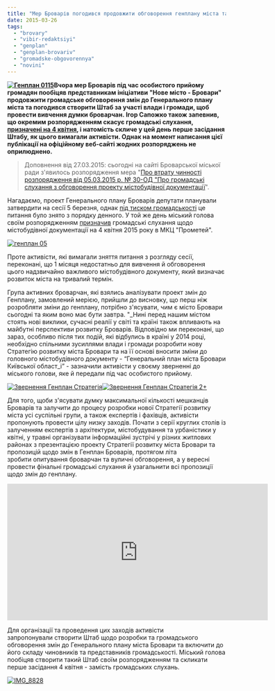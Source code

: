 ```yaml
---
title: "Мер Броварів погодився продовжити обговорення генплану міста та перенести громадські слухання (доповнено)"
date: 2015-03-26
tags: 
  - "brovary"
  - "vibir-redaktsiyi"
  - "genplan"
  - "genplan-brovariv"
  - "gromadske-obgovorennya"
  - "novini"
---
```


**[![Генплан 0115](https://mpz.brovary.org/wp-content/uploads/2014/06/Genplan-0115.jpg)](https://mpz.brovary.org/wp-content/uploads/2014/06/Genplan-0115.jpg)Вчора мер Броварів під час особистого прийому громадян пообіцяв представникам ініціативи "Нове місто - Бровари" продовжити громадське обговорення змін до Генерального плану міста та погодився створити Штаб за участі влади і громади, щоб провести вивчення думки броварчан. Ігор Сапожко також запевнив, що окремим розпорядженням скасує громадські слухання, [призначені на 4 квітня](https://mpz.brovary.org/noviy-genplan-brovariv-vineseno-na-gromadski-sluhannya-4-kvitnya-v-prometeyi/), і натомість скличе у цей день перше засідання Штабу, як цього вимагали активісти. Однак на момент написання цієї публікації на офіційному веб-сайті жодних розпоряджень не оприлюднено.**

> Доповнення від 27.03.2015: сьогодні на сайті Броварської міської ради з'явилось розпорядження мера "[Про втрату чинності розпорядження від 05.03.2015 р. № 30-ОД "Про громадські слухання з обговорення проекту містобудівної документації](http://brovary.kiev.ua/rozporyadzhennya-m%D1%96skogo-golovi-v%D1%96d-26032015-%E2%84%9646-od-pro-vtratu-chinnost%D1%96-rozporyadzhennya-v%D1%96d-050320)".

Нагадаємо, проект Генерального плану Броварів депутати планували затвердити на сесії 5 березня, однак [під тиском громадськості](https://mpz.brovary.org/genplan-dlya-brovarchan-gromada-mista-zmusila-sapozhka-znyati-punkt-z-sesiyi-ta-provesti-sluhannya/) це питання було знято з порядку денного. У той же день міський голова своїм розпорядженням [призначив](https://mpz.brovary.org/noviy-genplan-brovariv-vineseno-na-gromadski-sluhannya-4-kvitnya-v-prometeyi/) громадські слухання щодо містобудівної документації на 4 квітня 2015 року в МКЦ "Прометей".

[![генплан 05](https://mpz.brovary.org/wp-content/uploads/2015/03/genplan-05.jpg)](https://mpz.brovary.org/wp-content/uploads/2015/03/genplan-05.jpg)

Проте активісти, які вимагали зняття питання з розгляду сесії, переконані, що 1 місяця недостатньо для вивчення й обговорення цього надзвичайно важливого містобудівного документу, який визначає розвиток міста на тривалий термін.

Група активних броварчан, які взялись аналізувати проект змін до Генплану, замовлений мерією, прийшли до висновку, що перш ніж розробляти зміни до генплану, потрібно з'ясувати, чим є місто Бровари сьогодні та яким воно має бути завтра. "_Нині перед нашим містом стоять нові виклики, сучасні реалії у світі та країні також впливають на майбутні перспективи розвитку Броварів. Відповідно ми переконані, що зараз, особливо після тих подій, які відбулись в країні у 2014 році, необхідно спільними зусиллями влади і громади розробити нову Стратегію розвитку міста Бровари та на її основі вносити зміни до головного містобудівного документу - “Генеральний план міста Бровари Київської област_і” - зазначили активісти у своєму зверненні до міського голови, яке й передали під час особистого прийому.

[![Звернення Генплан Стратегія](https://mpz.brovary.org/wp-content/uploads/2015/03/Zvernennya-Genplan-Strategiya-.jpg)](https://mpz.brovary.org/wp-content/uploads/2015/03/Zvernennya-Genplan-Strategiya-.jpg)[![Звернення Генплан Стратегія 2+](https://mpz.brovary.org/wp-content/uploads/2015/03/Zvernennya-Genplan-Strategiya-2-1.jpg)](https://mpz.brovary.org/wp-content/uploads/2015/03/Zvernennya-Genplan-Strategiya-2-1.jpg)

Для того, щоби з'ясувати думку максимальної кількості мешканців Броварів та залучити до процесу розробки нової Стратегії розвитку міста усі суспільні групи, а також експертів і фахівців, активісти пропонують провести цілу низку заходів. Почати з серії круглих столів із залученням експертів з архітектури, містобудування та урбаністики у квітні, у травні організувати інформаційні зустрічі у різних житлових районах з презентацією проекту Стратегії розвитку міста Бровари та пропозицій щодо змін в Генплан Броварів, протягом літа зробити опитування броварчан та вуличні обговорення, а у вересні провести фінальні громадські слухання й узагальнити всі пропозиції щодо змін до генплану.

<iframe src="https://www.youtube.com/embed/_LqlmXQCMkc" width="600" height="315" frameborder="0" allowfullscreen="allowfullscreen"></iframe>

Для організації та проведення цих заходів активісти запропонували створити Штаб щодо розробки та громадського обговорення змін до Генерального плану міста Бровари та включити до його складу чиновників та представників громадськості. Міський голова пообіцяв створити такий Штаб своїм розпорядженням та скликати перше засідання 4 квітня - замість громадських слухань.

[![IMG_8828](https://mpz.brovary.org/wp-content/uploads/2015/03/IMG_8828.jpg)](https://mpz.brovary.org/wp-content/uploads/2015/03/IMG_8828.jpg)
